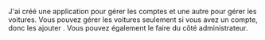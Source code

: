 J'ai créé une application pour gérer les comptes et une autre pour gérer les voitures.
Vous pouvez gérer les voitures seulement si vous avez un compte,
donc les ajouter
. Vous pouvez également le faire du côté administrateur.
